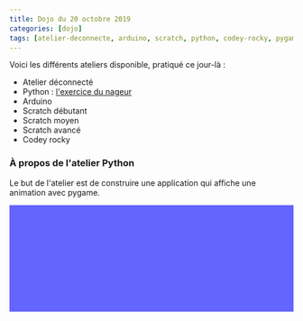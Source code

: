 ```yaml
---
title: Dojo du 20 octobre 2019
categories: [dojo]
tags: [atelier-deconnecte, arduino, scratch, python, codey-rocky, pygame]
---
```


Voici les différents ateliers disponible, pratiqué ce jour-là :

* Atelier déconnecté
* Python : [l'exercice du nageur](https://drive.google.com/drive/u/0/folders/17XS0ZSEHOYhO4-jarHxKN1jsKm8tZ8OW)
* Arduino
* Scratch débutant
* Scratch moyen
* Scratch avancé
* Codey rocky

### À propos de l'atelier Python

Le but de l'atelier est de construire une application qui affiche une animation
avec pygame.

<img alt="Animation" src="/assets/images/nageur-anime.gif" />
